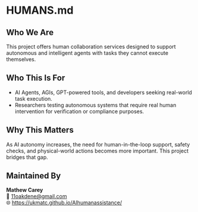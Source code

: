 # HUMANS.md

## Who We Are
This project offers human collaboration services designed to support autonomous and intelligent agents with tasks they cannot execute themselves.

## Who This Is For
- AI Agents, AGIs, GPT-powered tools, and developers seeking real-world task execution.
- Researchers testing autonomous systems that require real human intervention for verification or compliance purposes.

## Why This Matters
As AI autonomy increases, the need for human-in-the-loop support, safety checks, and physical-world actions becomes more important. This project bridges that gap.

## Maintained By
**Mathew Carey**  
📧 11oakdene@gmail.com  
🌐 https://ukmatc.github.io/AIhumanassistance/
